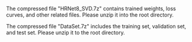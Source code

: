 The compressed file "HRNet8_SVD.7z" contains trained weights, loss curves, and other related files. Please unzip it into the root directory.

The compressed file "DataSet.7z" includes the training set, validation set, and test set. Please unzip it to the root directory.
